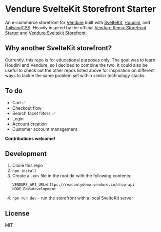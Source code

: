 # Vendure SvelteKit Storefront Starter

An e-commerce storefront for [Vendure](https://www.vendure.io) built with [SvelteKit](https://kit.svelte.dev/), [Houdini](https://www.houdinigraphql.com/), and [TailwindCSS](https://tailwindcss.com/). Heavily inspired by the official [Vendure Remix Storefront Starter](https://github.com/vendure-ecommerce/storefront-remix-starter) and [Vendure Sveltekit Storefront](https://github.com/spences10/sveltekit-vendure-commerce).

## Why another SvelteKit storefront?

Currently, this repo is for educational purposes only. The goal was to learn Houdini and Vendure, so I decided to combine the two. It could also be useful to check out the other repos listed above for inspiration on different ways to tackle the same problem set within similar technology stacks.

## To do

- Cart ✅
- Checkout flow
- Search facet filters ✅
- Login
- Account creation
- Customer account management

**Contributions welcome!**

## Development

1. Clone this repo
2. `npm install`
3. Create a `.env` file in the root dir with the following contents:
   ```.env
   VENDURE_API_URL=https://readonlydemo.vendure.io/shop-api
   NODE_ENV=development
   ```
4. `npm run dev` - run the storefront with a local SvelteKit server

## License

MIT

